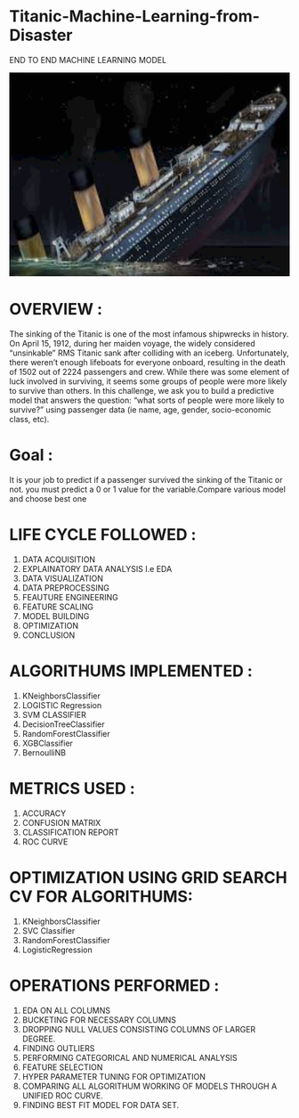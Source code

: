 # Titanic-Machine-Learning-from-Disaster
END TO END MACHINE LEARNING MODEL



![](transcoder.png)



# OVERVIEW :

The sinking of the Titanic is one of the most infamous shipwrecks in history.
On April 15, 1912, during her maiden voyage, the widely considered “unsinkable” RMS Titanic sank after colliding with an iceberg.
Unfortunately, there weren’t enough lifeboats for everyone onboard, resulting in the death of 1502 out of 2224 passengers and crew.
While there was some element of luck involved in surviving, it seems some groups of people were more likely to survive than others.
In this challenge, we ask you to build a predictive model that answers the question: “what sorts of people were more likely to survive?” using passenger data 
(ie name, age, gender, socio-economic class, etc).

# Goal :

It is your job to predict if a passenger survived the sinking of the Titanic or not.
 you must predict a 0 or 1 value for the variable.Compare various model and choose best one
 
 # LIFE CYCLE FOLLOWED :
 
1) DATA ACQUISITION
2) EXPLAINATORY DATA ANALYSIS I.e EDA
3) DATA VISUALIZATION
4) DATA PREPROCESSING
5) FEAUTURE ENGINEERING
6) FEATURE SCALING
7) MODEL BUILDING
8) OPTIMIZATION
9) CONCLUSION
 
  # ALGORITHUMS IMPLEMENTED :
  
 1) KNeighborsClassifier
 2) LOGISTIC Regression
 3) SVM CLASSIFIER
 4) DecisionTreeClassifier
 5) RandomForestClassifier
 6) XGBClassifier
 7) BernoulliNB
 
 # METRICS USED :
 
 1) ACCURACY
 2) CONFUSION MATRIX
 3) CLASSIFICATION REPORT
 4) ROC CURVE
 
 # OPTIMIZATION USING GRID SEARCH CV FOR ALGORITHUMS:
 
 1) KNeighborsClassifier
 2) SVC Classifier
 3) RandomForestClassifier
 4) LogisticRegression
 
 # OPERATIONS PERFORMED :
 1) EDA ON ALL COLUMNS
 2) BUCKETING FOR NECESSARY COLUMNS
 3) DROPPING NULL VALUES CONSISTING  COLUMNS OF LARGER DEGREE.
 5) FINDING OUTLIERS
 6) PERFORMING CATEGORICAL AND NUMERICAL ANALYSIS 
 7) FEATURE SELECTION
 8) HYPER PARAMETER TUNING FOR OPTIMIZATION
 9) COMPARING ALL ALGORITHUM WORKING OF MODELS THROUGH A UNIFIED ROC CURVE.
 10) FINDING BEST FIT MODEL FOR DATA SET.
 
 
 
 
 
 



